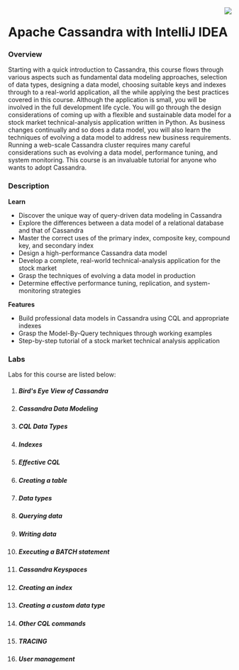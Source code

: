 <img align="right" src="https://raw.githubusercontent.com/fenago/apache-cassandra-intellij/master/md_files/images/logo-small.png">

# Apache Cassandra with IntelliJ IDEA 

### Overview

Starting with a quick introduction to Cassandra, this course flows through various aspects such as fundamental data modeling approaches, 
selection of data types, designing a data model, choosing suitable keys and indexes through to a real-world application, all the while 
applying the best practices covered in this course. Although the application is small, you will be involved in the full development life 
cycle. You will go through the design considerations of coming up with a flexible and sustainable data model for a stock market 
technical-analysis application written in Python. As business changes continually and so does a data model, you will also learn the
techniques of evolving a data model to address new business requirements. Running a web-scale Cassandra cluster requires many careful 
considerations such as evolving a data model, performance tuning, and system monitoring. This course is an invaluable tutorial for anyone
who wants to adopt Cassandra.


### Description

**Learn**

- Discover the unique way of query-driven data modeling in Cassandra
- Explore the differences between a data model of a relational database and that of Cassandra
- Master the correct uses of the primary index, composite key, compound key, and secondary index
- Design a high-performance Cassandra data model
- Develop a complete, real-world technical-analysis application for the stock market
- Grasp the techniques of evolving a data model in production
- Determine effective performance tuning, replication, and system-monitoring strategies

**Features**

- Build professional data models in Cassandra using CQL and appropriate indexes
- Grasp the Model-By-Query techniques through working examples
- Step-by-step tutorial of a stock market technical analysis application

### Labs

Labs for this course are listed below:

1. ##### Bird's Eye View of Cassandra
2. ##### Cassandra Data Modeling
3. ##### CQL Data Types
4. ##### Indexes
5. ##### Effective CQL
6. ##### Creating a table
7. ##### Data types
8. ##### Querying data
9. ##### Writing data
10. ##### Executing a BATCH statement
11. ##### Cassandra Keyspaces
12. ##### Creating an index
13. ##### Creating a custom data type
14. ##### Other CQL commands
15. ##### TRACING
16. ##### User management

